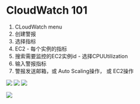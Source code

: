 # CloudWatch 101

1. CLoudWatch menu
2. 创建警报
3. 选择指标
4. EC2 - 每个实例的指标
5. 搜索需要监控的EC2实例id - 选择CPUUtilization
6. 输入警报指标
7. 警报发送邮箱，或 Auto Scaling操作， 或 EC2操作

![](https://i.loli.net/2019/06/15/5d04f7bcbb93621376.png)
![](https://i.loli.net/2019/06/15/5d04f7c161f9990762.png)
![](https://i.loli.net/2019/06/15/5d04f8484932581418.png)


![](https://i.loli.net/2019/06/15/5d04f1dc56b9d41582.png)
